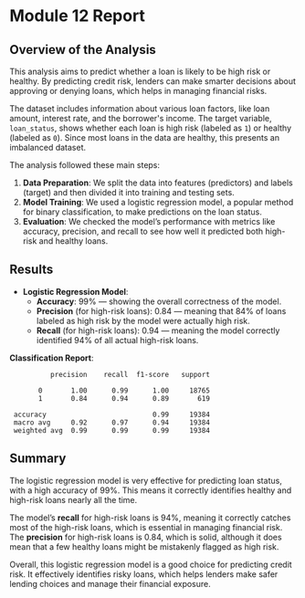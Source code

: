 
# Module 12 Report

## Overview of the Analysis

This analysis aims to predict whether a loan is likely to be high risk or healthy. By predicting credit risk, lenders can make smarter decisions about approving or denying loans, which helps in managing financial risks.

The dataset includes information about various loan factors, like loan amount, interest rate, and the borrower's income. The target variable, `loan_status`, shows whether each loan is high risk (labeled as `1`) or healthy (labeled as `0`). Since most loans in the data are healthy, this presents an imbalanced dataset.

The analysis followed these main steps:
1. **Data Preparation**: We split the data into features (predictors) and labels (target) and then divided it into training and testing sets.
2. **Model Training**: We used a logistic regression model, a popular method for binary classification, to make predictions on the loan status.
3. **Evaluation**: We checked the model’s performance with metrics like accuracy, precision, and recall to see how well it predicted both high-risk and healthy loans.



## Results

* **Logistic Regression Model**:
    - **Accuracy**: 99% — showing the overall correctness of the model.
    - **Precision** (for high-risk loans): 0.84 — meaning that 84% of loans labeled as high risk by the model were actually high risk.
    - **Recall** (for high-risk loans): 0.94 — meaning the model correctly identified 94% of all actual high-risk loans.



**Classification Report**:

              precision    recall  f1-score   support

           0       1.00      0.99      1.00     18765
           1       0.84      0.94      0.89       619

     accuracy                          0.99     19384
     macro avg     0.92      0.97      0.94     19384
     weighted avg  0.99      0.99      0.99     19384



## Summary

The logistic regression model is very effective for predicting loan status, with a high accuracy of 99%. This means it correctly identifies healthy and high-risk loans nearly all the time.

The model’s **recall** for high-risk loans is 94%, meaning it correctly catches most of the high-risk loans, which is essential in managing financial risk. The **precision** for high-risk loans is 0.84, which is solid, although it does mean that a few healthy loans might be mistakenly flagged as high risk.

Overall, this logistic regression model is a good choice for predicting credit risk. It effectively identifies risky loans, which helps lenders make safer lending choices and manage their financial exposure.



